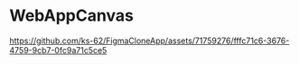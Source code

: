 # WebAppCanvas





https://github.com/ks-62/FigmaCloneApp/assets/71759276/fffc71c6-3676-4759-9cb7-0fc9a71c5ce5

